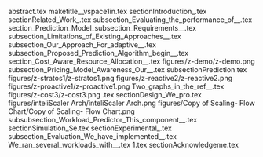 abstract.tex
maketitle__vspace1in.tex
sectionIntroduction_.tex
sectionRelated_Work_.tex
subsection_Evaluating_the_performance_of__.tex
section_Prediction_Model_subsection_Requirements__.tex
subsection_Limitations_of_Existing_Approaches__.tex
subsection_Our_Approach_For_adaptive__.tex
subsection_Proposed_Prediction_Algorithm_begin__.tex
section_Cost_Aware_Resource_Allocation__.tex
figures/z-demo/z-demo.png
subsection_Pricing_Model_Awareness_Our__.tex
subsectionPrediction.tex
figures/z-stratos1/z-stratos1.png
figures/z-reactive2/z-reactive2.png
figures/z-proactive1/z-proactive1.png
Two_graphs_in_the_ref__.tex
figures/z-cost3/z-cost3.png
.tex
sectionDesign_We_pro.tex
figures/inteliScaler Arch/inteliScaler Arch.png
figures/Copy of Scaling- Flow Chart/Copy of Scaling- Flow Chart.png
subsubsection_Workload_Predictor_This_component__.tex
sectionSimulation_Se.tex
sectionExperimental_.tex
subsection_Evaluation_We_have_implemented__.tex
We_ran_several_workloads_with__.tex
1.tex
sectionAcknowledgeme.tex